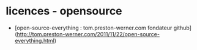 # licences - opensource

- [open-source-everything : tom.preston-werner.com fondateur github] (http://tom.preston-werner.com/2011/11/22/open-source-everything.html)
